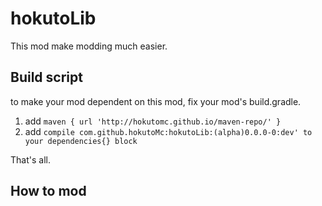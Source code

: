 hokutoLib
=========

This mod make modding much easier.

Build script
------------
to make your mod dependent on this mod, fix your mod's build.gradle.

1. add `maven { url 'http://hokutomc.github.io/maven-repo/' }`
2. add `compile com.github.hokutoMc:hokutoLib:(alpha)0.0.0-0:dev' to your dependencies{} block`

That's all.

How to mod
-----------